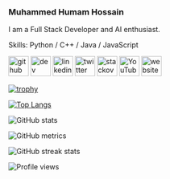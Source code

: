 ### Muhammed Humam Hossain

I am a Full Stack Developer and AI enthusiast.

Skills: Python / C++ / Java / JavaScript

[<img src='https://cdn.jsdelivr.net/npm/simple-icons@3.0.1/icons/github.svg' alt='github' height='40'>](https://github.com/humam-hossain) [<img src='https://cdn.jsdelivr.net/npm/simple-icons@3.0.1/icons/dev-dot-to.svg' alt='dev' height='40'>](https://dev.to/humamhossain) [<img src='https://cdn.jsdelivr.net/npm/simple-icons@3.0.1/icons/linkedin.svg' alt='linkedin' height='40'>](https://www.linkedin.com/in/humam-hossain-7ab762230//) [<img src='https://cdn.jsdelivr.net/npm/simple-icons@3.0.1/icons/twitter.svg' alt='twitter' height='40'>](https://twitter.com/HossainHumam) [<img src='https://cdn.jsdelivr.net/npm/simple-icons@3.0.1/icons/stackoverflow.svg' alt='stackoverflow' height='40'>](https://stackoverflow.com/users/20742355/humam-hossain) [<img src='https://cdn.jsdelivr.net/npm/simple-icons@3.0.1/icons/youtube.svg' alt='YouTube' height='40'>](https://www.youtube.com/channel/UCiePkbzxZchme6Ml2uisrzA) [<img src='https://cdn.jsdelivr.net/npm/simple-icons@3.0.1/icons/icloud.svg' alt='website' height='40'>](https://www.humamhossain.com)

[![trophy](https://github-profile-trophy.vercel.app/?username=humam-hossain)](https://github.com/ryo-ma/github-profile-trophy)

[![Top Langs](https://github-readme-stats.vercel.app/api/top-langs/?username=humam-hossain&layout=compact&langs_count=10&theme=radical)](https://github.com/humam-hossain/)

![GitHub stats](https://github-readme-stats.vercel.app/api?username=humam-hossain&show_icons=true&theme=radical)

<!-- ![GitHub Activity Graph](https://activity-graph.herokuapp.com/graph?username=humam-hossain&theme=radical) -->

![GitHub metrics](https://metrics.lecoq.io/humam-hossain)

![GitHub streak stats](https://streak-stats.demolab.com/?user=humam-hossain&theme=radical)

![Profile views](https://gpvc.arturio.dev/humam-hossain)
